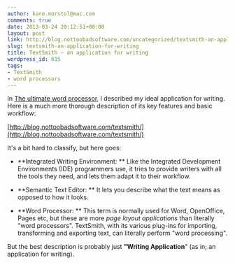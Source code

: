 ```yaml
---
author: kare.morstol@mac.com
comments: true
date: 2013-03-24 20:12:51+00:00
layout: post
link: http://blog.nottoobadsoftware.com/uncategorized/textsmith-an-application-for-writing/
slug: textsmith-an-application-for-writing
title: TextSmith – an application for writing
wordpress_id: 615
tags:
- TextSmith
- word processors
---
```


In [The ultimate word processor](http://blog.nottoobadsoftware.com/2011/01/20/the-ultimate-word-processor/), I described my ideal application for writing. Here is a much more thorough description of its key features and basic workflow:


[http://blog.nottoobadsoftware.com/textsmith/](http://blog.nottoobadsoftware.com/textsmith/)


It's a bit hard to classify, but here goes:

	
  * **Integrated Writing Environment: **
Like the Integrated Development Environments (IDE) programmers use, it tries to provide writers with all the tools they need, and lets them adapt it to their workflow.

	
  * **Semantic Text Editor: **
It lets you describe what the text means as opposed to how it looks.

	
  * **Word Processor: **
This term is normally used for Word, OpenOffice, Pages etc, but these are more _page layout applications_ than literally "word processors". TextSmith, with its various plug-ins for importing, transforming and exporting text, can literally perform "word processing".


But the best description is probably just **"Writing Application**" (as in; an application for writing).
